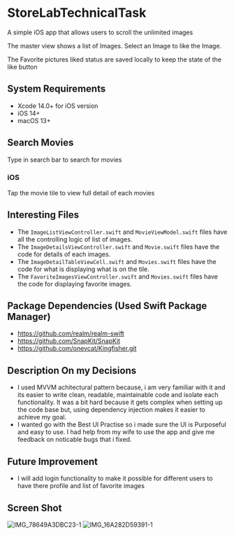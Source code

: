 # StoreLabTechnicalTask

A simple iOS app that allows users to scroll the unlimited images

The master view shows a list of Images. Select an Image to like the Image.

The Favorite pictures liked status are saved locally to keep the state of the like button 

## System Requirements

* Xcode 14.0+ for iOS version 
* iOS 14+
* macOS 13+

## Search Movies

Type in search bar to search for movies


### iOS

Tap the movie tile to view full detail of each movies


## Interesting Files

* The `ImageListViewController.swift` and `MovieViewModel.swift` files have all the controlling logic of list of images.
* The `ImageDetailsViewController.swift` and `Movie.swift` files have the code for details of each images.
* The `ImageDetailTableViewCell.swift` and `Movies.swift` files have the code for what is displaying what is on the tile.
* The `FavoriteImagesViewController.swift` and `Movies.swift` files have the code for displaying favorite images.

## Package Dependencies (Used Swift Package Manager)

* https://github.com/realm/realm-swift
* https://github.com/SnapKit/SnapKit
* https://github.com/onevcat/Kingfisher.git

## Description On my Decisions
* I used MVVM achitectural pattern because, i am very familiar with it and its easier to write clean, readable, maintainable code and isolate each functionality. It was a bit hard because it gets complex when setting up the code base but, using dependency injection makes it easier to achieve my goal.
* I wanted go with the Best UI Practise so i made sure the UI is Purposeful and easy to use. I had help from my wife to use the app and give me feedback on noticable bugs that i fixed.

## Future Improvement 
* I will add login functionality to make it possible for different users to have there profile and list of favorite images

## Screen Shot
![IMG_78649A3DBC23-1](https://github.com/oluwatobiHammed/StoreLabTechnicalTask/assets/50711478/2f620de0-8f01-4da5-8173-8213ec73e628)
![IMG_16A282D59391-1](https://github.com/oluwatobiHammed/StoreLabTechnicalTask/assets/50711478/346eed76-51f8-47d9-9c6f-b2b759710324)

